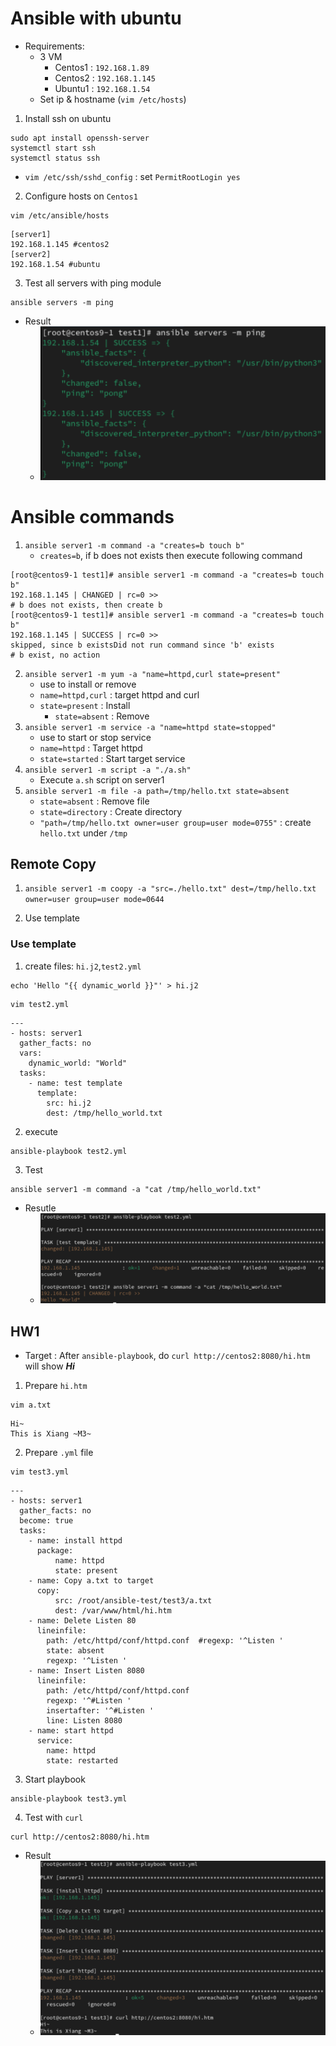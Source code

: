 # **Ansible with ubuntu**
- Requirements:
    - 3 VM
        - Centos1 : `192.168.1.89`
        - Centos2 : `192.168.1.145`
        - Ubuntu1 : `192.168.1.54`
    - Set ip & hostname (`vim /etc/hosts`)
1. Install ssh on ubuntu
```
sudo apt install openssh-server
systemctl start ssh
systemctl status ssh
```
- `vim /etc/ssh/sshd_config` : set `PermitRootLogin yes`
2. Configure hosts on `Centos1`
```
vim /etc/ansible/hosts
```
```
[server1]
192.168.1.145 #centos2
[server2]
192.168.1.54 #ubuntu
```
3. Test all servers with ping module
```
ansible servers -m ping
```
- Result 
    - ![setup-done](img/ubuntu-setup-done.png)

# **Ansible commands**
1. `ansible server1 -m command -a "creates=b touch b"`
    - `creates=b`, if b does not exists then execute following command
```
[root@centos9-1 test1]# ansible server1 -m command -a "creates=b touch b"
192.168.1.145 | CHANGED | rc=0 >>
# b does not exists, then create b
[root@centos9-1 test1]# ansible server1 -m command -a "creates=b touch b"
192.168.1.145 | SUCCESS | rc=0 >>
skipped, since b existsDid not run command since 'b' exists
# b exist, no action
```
2. `ansible server1 -m yum -a "name=httpd,curl state=present"`
    - use to install or remove 
    - `name=httpd,curl` : target httpd and curl
    - `state=present` : Install
        - `state=absent` : Remove
3. `ansible server1 -m service -a "name=httpd state=stopped"`
    - use to start or stop service
    - `name=httpd` : Target httpd
    - `state=started` : Start target service
4. `ansible server1 -m script -a "./a.sh"`
    - Execute `a.sh` script on server1
5. `ansible server1 -m file -a path=/tmp/hello.txt state=absent`
    - `state=absent` : Remove file
    - `state=directory` : Create directory
    - `"path=/tmp/hello.txt owner=user group=user mode=0755"` : create `hello.txt` under `/tmp`
## **Remote Copy**
1. `ansible server1 -m coopy -a "src=./hello.txt" dest=/tmp/hello.txt owner=user group=user mode=0644`

2. Use template
### **Use template**
1. create files: `hi.j2`,`test2.yml`
```
echo 'Hello "{{ dynamic_world }}"' > hi.j2
```
```
vim test2.yml
```
```
---
- hosts: server1
  gather_facts: no
  vars:
    dynamic_world: "World"
  tasks:
    - name: test template
      template:
        src: hi.j2
        dest: /tmp/hello_world.txt
```
2. execute
```
ansible-playbook test2.yml
```
3. Test 
```
ansible server1 -m command -a "cat /tmp/hello_world.txt"
```
- Resutle
    - ![template-done](img/template-done.png)

## **HW1**
- Target : After `ansible-playbook`, do `curl http://centos2:8080/hi.htm` will show _**Hi**_
1. Prepare `hi.htm`
```
vim a.txt
```
```
Hi~
This is Xiang ~M3~
```
2. Prepare `.yml` file
```
vim test3.yml
```
```
---
- hosts: server1
  gather_facts: no
  become: true
  tasks:
    - name: install httpd
      package:
          name: httpd
          state: present
    - name: Copy a.txt to target
      copy:
          src: /root/ansible-test/test3/a.txt
          dest: /var/www/html/hi.htm
    - name: Delete Listen 80
      lineinfile:
        path: /etc/httpd/conf/httpd.conf  #regexp: '^Listen '
        state: absent
        regexp: '^Listen '
    - name: Insert Listen 8080
      lineinfile:
        path: /etc/httpd/conf/httpd.conf
        regexp: '^#Listen '
        insertafter: '^#Listen '
        line: Listen 8080
    - name: start httpd
      service:
        name: httpd
        state: restarted
```
3. Start playbook
```
ansible-playbook test3.yml
```
4. Test with `curl`
```
curl http://centos2:8080/hi.htm
```
- Result
    - ![hw-done](img/hw-done.png)